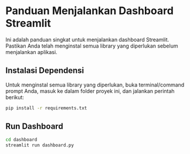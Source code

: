 # Panduan Menjalankan Dashboard Streamlit

Ini adalah panduan singkat untuk menjalankan dashboard Streamlit. Pastikan Anda telah menginstal semua library yang diperlukan sebelum menjalankan aplikasi.

## Instalasi Dependensi

Untuk menginstal semua library yang diperlukan, buka terminal/command prompt Anda, masuk ke dalam folder proyek ini, dan jalankan perintah berikut:

```bash
pip install -r requirements.txt
```

## Run Dashboard
```bash
cd dashboard
streamlit run dashboard.py
```